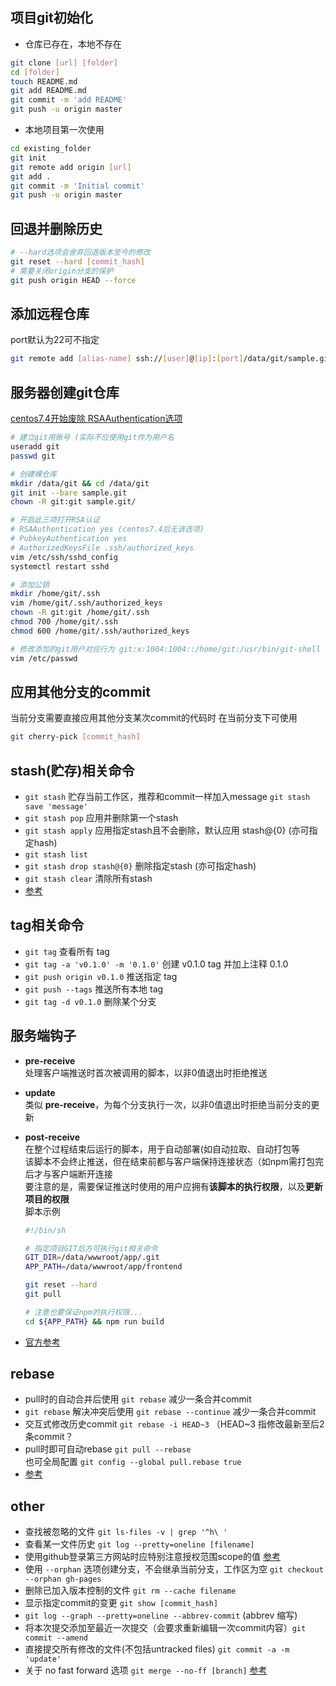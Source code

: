 ## 项目git初始化

* 仓库已存在，本地不存在
```sh
git clone [url] [folder]
cd [folder]
touch README.md
git add README.md
git commit -m 'add README'
git push -u origin master
```

* 本地项目第一次使用
```sh
cd existing_folder
git init
git remote add origin [url]
git add .
git commit -m 'Initial commit'
git push -u origin master
```

## 回退并删除历史
```bash
# --hard选项会舍弃回退版本至今的修改
git reset --hard [commit_hash]
# 需要关闭origin分支的保护
git push origin HEAD --force
```

## 添加远程仓库
port默认为22可不指定  
```sh
git remote add [alias-name] ssh://[user]@[ip]:[port]/data/git/sample.git
```

## 服务器创建git仓库
[centos7.4开始废除 RSAAuthentication选项](https://www.cnblogs.com/Leroscox/p/9627809.html)
```bash
# 建立git用账号 (实际不应使用git作为用户名
useradd git
passwd git

# 创建裸仓库
mkdir /data/git && cd /data/git
git init --bare sample.git
chown -R git:git sample.git/

# 开启此三项打开RSA认证
# RSAAuthentication yes (centos7.4后无该选项)
# PubkeyAuthentication yes
# AuthorizedKeysFile .ssh/authorized_keys
vim /etc/ssh/sshd_config
systemctl restart sshd

# 添加公钥
mkdir /home/git/.ssh
vim /home/git/.ssh/authorized_keys
chown -R git:git /home/git/.ssh
chmod 700 /home/git/.ssh
chmod 600 /home/git/.ssh/authorized_keys

# 修改添加的git用户对应行为 git:x:1004:1004::/home/git:/usr/bin/git-shell
vim /etc/passwd
```

## 应用其他分支的commit
当前分支需要直接应用其他分支某次commit的代码时 在当前分支下可使用
```sh
git cherry-pick [commit_hash]
```

## stash(贮存)相关命令

* `git stash` 贮存当前工作区，推荐和commit一样加入message `git stash save 'message'`
* `git stash pop` 应用并删除第一个stash
* `git stash apply` 应用指定stash且不会删除，默认应用 stash@{0} (亦可指定hash)
* `git stash list`
* `git stash drop stash@{0}` 删除指定stash (亦可指定hash)
* `git stash clear` 清除所有stash
* [参考](https://www.cnblogs.com/tocy/p/git-stash-reference.html)

## tag相关命令

* `git tag` 查看所有 tag
* `git tag -a 'v0.1.0' -m '0.1.0'` 创建 v0.1.0 tag 并加上注释 0.1.0
* `git push origin v0.1.0` 推送指定 tag
* `git push --tags` 推送所有本地 tag
* `git tag -d v0.1.0` 删除某个分支

## 服务端钩子

* **pre-receive**  
    处理客户端推送时首次被调用的脚本，以非0值退出时拒绝推送

* **update**  
    类似 **pre-receive**，为每个分支执行一次，以非0值退出时拒绝当前分支的更新

* **post-receive**  
    在整个过程结束后运行的脚本，用于自动部署(如自动拉取、自动打包等  
    该脚本不会终止推送，但在结束前都与客户端保持连接状态（如npm需打包完后才与客户端断开连接  
    要注意的是，需要保证推送时使用的用户应拥有**该脚本的执行权限**，以及**更新项目的权限**  
    脚本示例
    ```sh
    #!/bin/sh

    # 指定项目GIT后方可执行git相关命令
    GIT_DIR=/data/wwwroot/app/.git
    APP_PATH=/data/wwwroot/app/frontend

    git reset --hard
    git pull

    # 注意也要保证npm的执行权限...
    cd ${APP_PATH} && npm run build
    ```

* [官方参考](https://git-scm.com/book/zh/v2/%E8%87%AA%E5%AE%9A%E4%B9%89-Git-Git-%E9%92%A9%E5%AD%90)

## rebase
* pull时的自动合并后使用 `git rebase` 减少一条合并commit
* `git rebase` 解决冲突后使用 `git rebase --continue` 减少一条合并commit
* 交互式修改历史commit `git rebase -i HEAD~3` （HEAD~3 指修改最新至后2条commit？
* pull时即可自动rebase `git pull --rebase`  
也可全局配置 `git config --global pull.rebase true`
* [参考](https://baijiahao.baidu.com/s?id=1633418495146592435&wfr=spider&for=pc)

## other

* 查找被忽略的文件 `git ls-files -v | grep '^h\ '`
* 查看某一文件历史 `git log --pretty=oneline [filename]`
* 使用github登录第三方网站时应特别注意授权范围scope的值 [参考](https://developer.github.com/apps/building-oauth-apps/understanding-scopes-for-oauth-apps/)
* 使用 `--orphan` 选项创建分支，不会继承当前分支，工作区为空 `git checkout --orphan gh-pages`
* 删除已加入版本控制的文件 `git rm --cache filename`
* 显示指定commit的变更 `git show [commit_hash]`
* `git log --graph --pretty=oneline --abbrev-commit` (abbrev 缩写)
* 将本次提交添加至最近一次提交（会要求重新编辑一次commit内容）`git commit --amend`
* 直接提交所有修改的文件(不包括untracked files) `git commit -a -m 'update'`
* 关于 no fast forward 选项 `git merge --no-ff [branch]` [参考](https://backlog.com/git-tutorial/cn/stepup/stepup1_4.html)